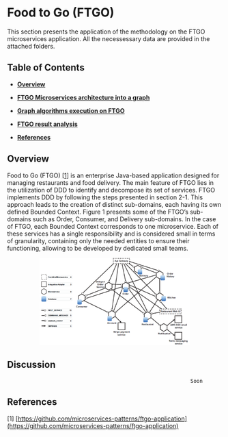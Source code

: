 # Food to Go (FTGO)

This section presents the application of the methodology on the FTGO microservices application. All the necessessary data are provided in the attached folders.

## Table of Contents

* [**Overview**](https://github.com/FrHassan/Assessing-DDD-based-Microservices-Architectures/tree/main/Microservices-Projects/Food%20to%20Go%20(FTGO)#Overview)  
* [**FTGO Microservices architecture into a graph**]([https://github.com/FrHassan/MicroservicesProjects](https://github.com/FrHassan/Assessing-DDD-based-Microservices-Architectures)#FTGO_Microservices_architecture_into_a_graph)  

* [**Graph algorithms execution on FTGO**]([https://github.com/FrHassan/MicroservicesProjects](https://github.com/FrHassan/Assessing-DDD-based-Microservices-Architectures)#Graph_algorithms_execution_on_FTGO)

* [**FTGO result analysis**]([https://github.com/FrHassan/MicroservicesProjects](https://github.com/FrHassan/Assessing-DDD-based-Microservices-Architectures)#FTGO_result_analysis)
    
* [**References**](https://github.com/FrHassan/MicroservicesProjects#References)


## Overview

Food to Go (FTGO) [[1]](https://github.com/microservices-patterns/ftgo-application) is an enterprise Java-based application designed for managing restaurants and food delivery. The main feature of FTGO lies in the utilization of DDD to identify and decompose its set of services. FTGO implements DDD by following the steps presented in section 2-1. This approach leads to the creation of distinct sub-domains, each having its own defined Bounded Context. Figure 1 presents some of the FTGO’s sub-domains such as Order, Consumer, and Delivery sub-domains. In the case of FTGO, each Bounded Context corresponds to one microservice. Each of these services has a single responsibility and is considered small in terms of granularity, containing only the needed entities to ensure their functioning, allowing to be developed by dedicated small teams.

<p align="center">
 <img src="FTGO microservices architecture (PNG).PNG" width="70%">
</p>

## Discussion  
                                                                Soon

## References

[1] [https://github.com/microservices-patterns/ftgo-application](https://github.com/microservices-patterns/ftgo-application)  
